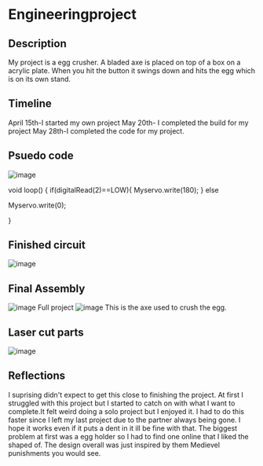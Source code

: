 # Engineeringproject

## Description
My project is a egg crusher. A bladed axe is placed on top of a box on a acrylic plate. When you hit the button it swings down and hits the egg which is on its own stand.

## Timeline 

April 15th-I started my own project
May 20th- I completed the build for my project
May 28th-I completed the code for my project.

## Psuedo code
![image](https://user-images.githubusercontent.com/71350259/121249152-41c21f00-c872-11eb-9e7d-7f35d0ef0c68.png)


void loop()
{
  if(digitalRead(2)==LOW){
    Myservo.write(180);
  }
  else
    
 Myservo.write(0);

}


## Finished circuit

![image](https://user-images.githubusercontent.com/71350259/121247742-98c6f480-c870-11eb-80e4-fb3a347019d6.png)

## Final Assembly

![image](https://user-images.githubusercontent.com/71350259/121248615-a335be00-c871-11eb-8a58-0cde3f834e7d.png)
Full project
![image](https://user-images.githubusercontent.com/71350259/121248703-bcd70580-c871-11eb-97ad-64446531c799.png)
This is the axe used to crush the egg.

## Laser cut parts
![image](https://user-images.githubusercontent.com/71350259/121249317-71712700-c872-11eb-924e-7e78288f2f3e.png)

## Reflections
I suprising didn't expect to get this close to finishing the project. At first I struggled with this project but I started to catch on with what I want to complete.It felt weird doing a solo project but I enjoyed it. I had to do this faster since I left my last project due to the partner always being gone. I hope it works even if it puts a dent in it ill be fine with that. The biggest problem at first was a egg holder so I had to find one online that I liked the shaped of. The design overall was just inspired by them Medievel punishments you would see.
